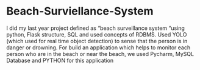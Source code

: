 # Beach-Surviellance-System
I did my last year project defined as “beach surveillance system “using python, Flask structure, SQL and used concepts of RDBMS. Used YOLO (which used for real time object detection) to sense that the person is in danger or drowning. For build an application which helps to monitor each person who are in the beach or near the beach, we used Pycharm, MySQL Database and PYTHON for this application

